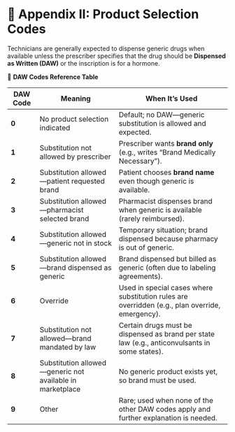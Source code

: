 # 📘 Appendix II: Product Selection Codes

Technicians are generally expected to dispense generic drugs when available unless the prescriber specifies that the drug should be **Dispensed as Written (DAW)** or the inscription is for a hormone.

🧾 **DAW Codes Reference Table**

| **DAW Code** | **Meaning** | **When It’s Used** |
|--------------|-------------|--------------------|
| **0** | No product selection indicated | Default; no DAW—generic substitution is allowed and expected. |
| **1** | Substitution not allowed by prescriber | Prescriber wants **brand only** (e.g., writes “Brand Medically Necessary”). |
| **2** | Substitution allowed—patient requested brand | Patient chooses **brand name** even though generic is available. |
| **3** | Substitution allowed—pharmacist selected brand | Pharmacist dispenses brand when generic is available (rarely reimbursed). |
| **4** | Substitution allowed—generic not in stock | Temporary situation; brand dispensed because pharmacy is out of generic. |
| **5** | Substitution allowed—brand dispensed as generic | Brand dispensed but billed as generic (often due to labeling agreements). |
| **6** | Override | Used in special cases where substitution rules are overridden (e.g., plan override, emergency). |
| **7** | Substitution not allowed—brand mandated by law | Certain drugs must be dispensed as brand per state law (e.g., anticonvulsants in some states). |
| **8** | Substitution allowed—generic not available in marketplace | No generic product exists yet, so brand must be used. |
| **9** | Other | Rare; used when none of the other DAW codes apply and further explanation is needed. |
